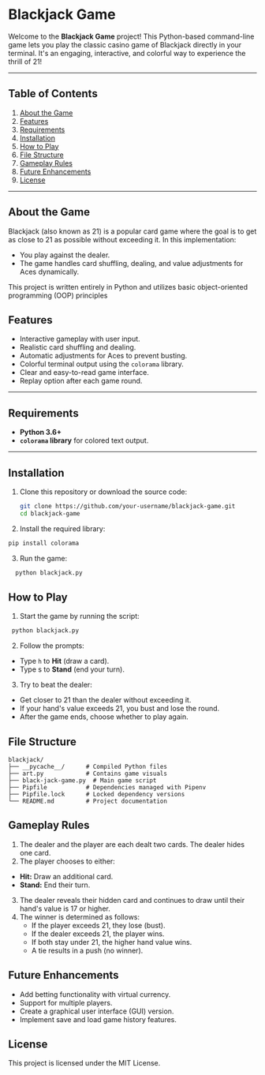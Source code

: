 # Blackjack Game

Welcome to the **Blackjack Game** project! This Python-based command-line game lets you play the classic casino game of Blackjack directly in your terminal. It's an engaging, interactive, and colorful way to experience the thrill of 21!

---

## Table of Contents

1. [About the Game](#about-the-game)
2. [Features](#features)
3. [Requirements](#requirements)
4. [Installation](#installation)
5. [How to Play](#how-to-play)
6. [File Structure](#file-structure)
7. [Gameplay Rules](#gameplay-rules)
8. [Future Enhancements](#future-enhancements)
9. [License](#license)

---

## About the Game

Blackjack (also known as 21) is a popular card game where the goal is to get as close to 21 as possible without exceeding it. In this implementation:

- You play against the dealer.
- The game handles card shuffling, dealing, and value adjustments for Aces dynamically.

This project is written entirely in Python and utilizes basic object-oriented programming (OOP) principles


## Features

- Interactive gameplay with user input.
- Realistic card shuffling and dealing.
- Automatic adjustments for Aces to prevent busting.
- Colorful terminal output using the `colorama` library.
- Clear and easy-to-read game interface.
- Replay option after each game round.

---

## Requirements

- **Python 3.6+**
-  **`colorama` library** for colored text output.


---

## Installation

1. Clone this repository or download the source code:

   ```bash
   git clone https://github.com/your-username/blackjack-game.git
   cd blackjack-game
2. Install the required library:

  ```bash
  pip install colorama
```
3. Run the game:

  ```bash
    python blackjack.py
 ```
## How to Play
1. Start the game by running the script:

  ```bash
   python blackjack.py
  ```

2.  Follow the prompts:

   - Type `h` to **Hit** (draw a card).
   - Type s to **Stand** (end your turn).
3. Try to beat the dealer:

  - Get closer to 21 than the dealer without exceeding it.
  - If your hand's value exceeds 21, you bust and lose the round.
  - After the game ends, choose whether to play again.

## File Structure
```
blackjack/
├── __pycache__/      # Compiled Python files 
├── art.py            # Contains game visuals 
├── black-jack-game.py  # Main game script
├── Pipfile           # Dependencies managed with Pipenv
├── Pipfile.lock      # Locked dependency versions
└── README.md         # Project documentation
```
## Gameplay Rules
1. The dealer and the player are each dealt two cards. The dealer hides one card.
2. The player chooses to either:
 - **Hit:** Draw an additional card.
 - **Stand:** End their turn.
3. The dealer reveals their hidden card and continues to draw until their hand's value is 17 or higher.
4. The winner is determined as follows:
   - If the player exceeds 21, they lose (bust).
   - If the dealer exceeds 21, the player wins.
   - If both stay under 21, the higher hand value wins.
   - A tie results in a push (no winner).
     
## Future Enhancements
- Add betting functionality with virtual currency.
- Support for multiple players.
- Create a graphical user interface (GUI) version.
- Implement save and load game history features.

## License
This project is licensed under the MIT License. 
